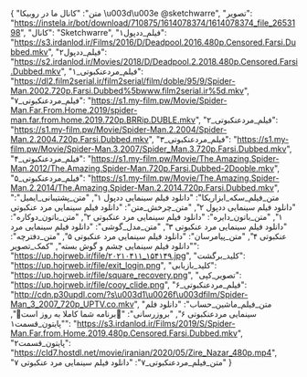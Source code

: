 {
  "متن": "کانال ما در روبیکا \u003d\u003e            @sketchwarre",
  "تصویر": "https://instela.ir/bot/download/710875/1614078374/1614078374_file_2653198",
  "کانال": "Sketchwarre",
  "فیلم_ددپول۱": "https://s3.irdanlod.ir/Films/2016/D/Deadpool.2016.480p.Censored.Farsi.Dubbed.mkv",
  "فیلم_ددپول۲": "https://s2.irdanlod.ir/Movies/2018/D/Deadpool.2.2018.480p.Censored.Farsi.Dubbed.mkv",
  "فیلم_مردعنکبوتی_۱": "https://dl2.film2serial.ir/film2serial/film/doble/95/9/Spider-Man.2002.720p.Farsi.Dubbed%5bwww.film2serial.ir%5d.mkv",
  "فیلم_مردعنکبوتی_۷": "https://s1.my-film.pw/Movie/Spider-Man.Far.From.Home.2019/spider-man.far.from.home.2019.720p.BRRip.DUBLE.mkv",
  "فیلم_مردعنکبوتی_۲": "https://s1.my-film.pw/Movie/Spider-Man.2.2004/Spider-Man.2.2004.720p.Farsi.Dubbed.mkv",
  "فیلم_مردعنکبوتی_۳": "https://s1.my-film.pw/Movie/Spider-Man.3.2007/Spider_Man.3.720p.Farsi.Dubbed.mkv",
  "فیلم_مردعنکبوتی_۴": "https://s1.my-film.pw/Movie/The.Amazing.Spider-Man.2012/The.Amazing.Spider-Man.720p.Farsi.Dubbed-2Dooble.mkv",
  "فیلم_مردعنکبوتی_۵": "https://s1.my-film.pw/Movie/The.Amazing.Spider-Man.2.2014/The.Amazing.Spider-Man.2.2014.720p.Farsi.Dubbed.mkv",
  "متن_فیلم_سکه_ابزاریکا": "دانلود فیلم سینمایی ددپول ۱",
  "متن_پشتیبانی_ایمیل": "دانلود فیلم سینمایی ددپول ۲",
  "متن_چرخش_متن": "دانلود فیلم سینمایی مرد عنکبوتی ۱",
  "متن_باتون_دایره": "دانلود فیلم سینمایی مرد عنکبوتی ۲",
  "متن_باتون_دوکاره": "دانلود فیلم سینمایی مرد عنکبوتی ۳",
  "متن_مدل_گوشی": "دانلود فیلم سینمایی مرد عنکبوتی ۴",
  "متن_پیامرسان": "دانلود فیلم سینمایی مرد عنکبوتی ۵",
  "متن_دفترچه": "دانلود فیلم سینمایی چشم و گوش بسته",
  "کمک_تصویر": "https://up.hojrweb.ir/file/۲۰۲۱۰۴۱۱_۱۵۴۱۴۹.jpg",
  "کلید_برگشت": "https://up.hojrweb.ir/file/exit_login.png",
  "کلید_بازیابی": "https://up.hojrweb.ir/file/square_recovery.png",
  "تصویر_کپی": "https://up.hojrweb.ir/file/cooy_clide.png",
  "فیلم_مردعنکبوتی_۶": "http://cdn.p30updl.com/?s\u003d1\u0026f\u003dfilm/Spider-Man_3_2007_720p_UPTV.co.mkv",
  "متن_فیلم_ماشین_حساب": "دانلود فلم سینمایی مردعنکبوتی ۶",
  "بروزرسانی": "🤩برنامه شما کاملا به روز است🤩",
  "پایتون_قسمت۱": "https://s3.irdanlod.ir/Films/2019/S/Spider-Man.Far.from.Home.2019.480p.Censored.Farsi.Dubbed.mkv",
  "پایتون_قسمت۲": "https://cld7.hostdl.net/movie/iranian/2020/05/Zire_Nazar_480p.mp4",
  "متن_فیلم_مردعنکبوتی_۷": "دانلود فیلم سینمایی مرد عنکبوتی ۷"
}

